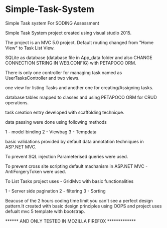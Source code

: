 # Simple-Task-System
Simple Task system For SODING Assessment

Simple Task System project created using visual studio 2015.

The project is an MVC 5.0 project. Default routing changed from "Home View" to Task List View.

SQLite as database (database file in App_data folder and also CHANGE CONNECTION STRING IN WEB.CONFIG) with PETAPOCO ORM.

There is only one controller for managing task named as UserTasksController and two views.

one view for listing Tasks and another one for creating/Assigning tasks.

database tables mapped to classes and using PETAPOCO ORM for CRUD operations.

task creation entry developed with scaffolding technique.

data passing were done using following methods

  1 - model binding
  2 - Viewbag
  3 - Tempdata
    
basic validations provided by default data annotation techniques in ASP.NET MVC.

To prevent SQL injection Parameterised queries were used.

To prevent cross site scripting default machanism in ASP.NET MVC -  AntiForgeryToken were used.

To List Tasks project uses  - GridMvc with basic functionalities 

   1 - Server side pagination
   2 - filtering 
   3 - Sorting

Beacuse of the 2 hours coding time limit you can't see a perfect design pattern.It created with 
basic design principles using OOPS and
project uses defualt mvc 5 template with bootstrap.

 ****** AND ONLY TESTED IN MOZILLA FIREFOX *************


